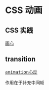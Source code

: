 # CSS 动画

## CSS 实践

<pre>
<a href="http://js.jirengu.com/facukivise/4/edit">画心</a>
</pre>

## transition

<pre>
<a href="http://js.jirengu.com/pakaxaqidi/1/edit?html,css,output">animation心动</a>
</pre>

作用在于补充中间帧
